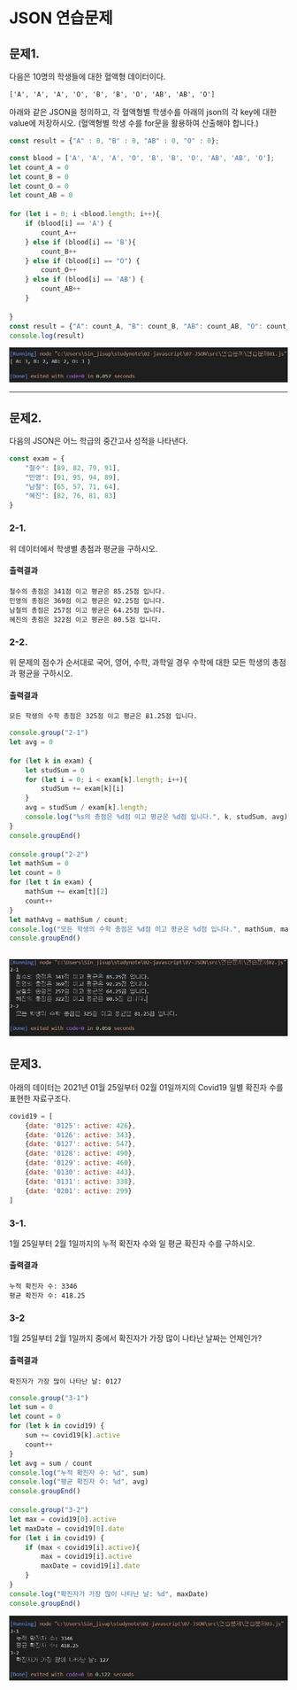 # JSON 연습문제

## 문제1.

다음은 10명의 학생들에 대한 혈액형 데이터이다.

```
['A', 'A', 'A', 'O', 'B', 'B', 'O', 'AB', 'AB', 'O']
```

아래와 같은 JSON을 정의하고, 각 혈액형별 학생수를 아래의 json의 각 key에 대한 value에 저장하시오. (혈액형별 학생 수를 for문을 활용하여 산출해야 합니다.)

```js
const result = {"A" : 0, "B" : 0, "AB" : 0, "O" : 0};
```

```js
const blood = ['A', 'A', 'A', 'O', 'B', 'B', 'O', 'AB', 'AB', 'O'];
let count_A = 0
let count_B = 0
let count_O = 0
let count_AB = 0

for (let i = 0; i <blood.length; i++){
    if (blood[i] == 'A') {
        count_A++
    } else if (blood[i] == 'B'){
        count_B++
    } else if (blood[i] == "O") {
        count_O++
    } else if (blood[i] == 'AB') {
        count_AB++
    }

}
const result = {"A": count_A, "B": count_B, "AB": count_AB, "O": count_O}
console.log(result)
```
![연습문제01결과](연습문제01결과.PNG)

---

## 문제2.

다음의 JSON은 어느 학급의 중간고사 성적을 나타낸다.

```js
const exam = {
    "철수": [89, 82, 79, 91],
    "민영": [91, 95, 94, 89],
    "남철": [65, 57, 71, 64],
    "혜진": [82, 76, 81, 83]
}
```

### 2-1.

위 데이터에서 학생별 총점과 평균을 구하시오.

#### 출력결과

```
철수의 총점은 341점 이고 평균은 85.25점 입니다.
민영의 총점은 369점 이고 평균은 92.25점 입니다.
남철의 총점은 257점 이고 평균은 64.25점 입니다.
혜진의 총점은 322점 이고 평균은 80.5점 입니다.
```

### 2-2.

위 문제의 점수가 순서대로 국어, 영어, 수학, 과학일 경우 수학에 대한 모든 학생의 총점과 평균을 구하시오.

#### 출력결과

```
모든 학생의 수학 총점은 325점 이고 평균은 81.25점 입니다.
```
```js
console.group("2-1")
let avg = 0

for (let k in exam) {
    let studSum = 0
    for (let i = 0; i < exam[k].length; i++){
        studSum += exam[k][i]
    }
    avg = studSum / exam[k].length;
    console.log("%s의 총점은 %d점 이고 평균은 %d점 입니다.", k, studSum, avg)
}
console.groupEnd()

console.group("2-2")
let mathSum = 0
let count = 0
for (let t in exam) {
    mathSum += exam[t][2]
    count++
}
let mathAvg = mathSum / count;
console.log("모든 학생의 수학 총점은 %d점 이고 평균은 %d점 입니다.", mathSum, mathAvg)
console.groupEnd()
```
![연습문제02결과](연습문제02결과.PNG)
---

## 문제3.

아래의 데이터는 2021년 01월 25일부터 02월 01일까지의 Covid19 일별 확진자 수를 표현한 자료구조다.

```javascript
covid19 = [
    {date: '0125': active: 426}, 
    {date: '0126': active: 343}, 
    {date: '0127': active: 547}, 
    {date: '0128': active: 490}, 
    {date: '0129': active: 460}, 
    {date: '0130': active: 443}, 
    {date: '0131': active: 338}, 
    {date: '0201': active: 299}
]
```

### 3-1.

1월 25일부터 2월 1일까지의 누적 확진자 수와 일 평균 확진자 수를 구하시오.

#### 출력결과

```
누적 확진자 수: 3346
평균 확진자 수: 418.25
```


### 3-2

1월 25일부터 2월 1일까지 중에서 확진자가 가장 많이 나타난 날짜는 언제인가?

#### 출력결과

```
확진자가 가장 많이 나타난 날: 0127
```
```js
console.group("3-1")
let sum = 0
let count = 0
for (let k in covid19) {
    sum += covid19[k].active
    count++
}
let avg = sum / count
console.log("누적 확진자 수: %d", sum)
console.log("평균 확진자 수: %d", avg)
console.groupEnd()

console.group("3-2")
let max = covid19[0].active
let maxDate = covid19[0].date
for (let i in covid19) {
    if (max < covid19[i].active){
        max = covid19[i].active
        maxDate = covid19[i].date
    }
}
console.log("확진자가 가장 많이 나타난 날: %d", maxDate)
console.groupEnd()
```
![연습문제03결과](연습문제03결과.PNG)